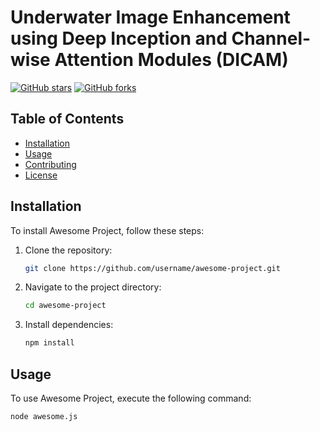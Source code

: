 # Underwater Image Enhancement using Deep Inception and Channel-wise Attention Modules (DICAM)
[![GitHub stars](https://img.shields.io/github/stars/username/repository.svg?style=flat-square)](https://github.com/hfarhaditolie/DICAM/stargazers)
[![GitHub forks](https://img.shields.io/github/forks/username/repository.svg?style=flat-square)](https://github.com/hfarhaditolie/DICAM/forks)
## Table of Contents

- [Installation](#installation)
- [Usage](#usage)
- [Contributing](#contributing)
- [License](#license)

## Installation

To install Awesome Project, follow these steps:

1. Clone the repository:

    ```bash
    git clone https://github.com/username/awesome-project.git
    ```

2. Navigate to the project directory:

    ```bash
    cd awesome-project
    ```

3. Install dependencies:

    ```bash
    npm install
    ```

## Usage

To use Awesome Project, execute the following command:

```bash
node awesome.js

